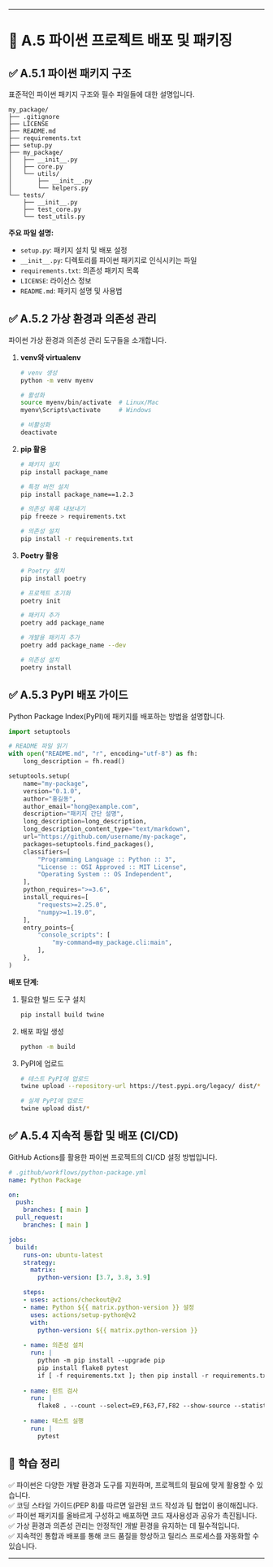 ---

# 📘 A.5 파이썬 프로젝트 배포 및 패키징

## ✅ A.5.1 파이썬 패키지 구조

표준적인 파이썬 패키지 구조와 필수 파일들에 대한 설명입니다.

```
my_package/
├── .gitignore
├── LICENSE
├── README.md
├── requirements.txt
├── setup.py
├── my_package/
│   ├── __init__.py
│   ├── core.py
│   └── utils/
│       ├── __init__.py
│       └── helpers.py
└── tests/
    ├── __init__.py
    ├── test_core.py
    └── test_utils.py
```

**주요 파일 설명:**
- `setup.py`: 패키지 설치 및 배포 설정
- `__init__.py`: 디렉토리를 파이썬 패키지로 인식시키는 파일
- `requirements.txt`: 의존성 패키지 목록
- `LICENSE`: 라이선스 정보
- `README.md`: 패키지 설명 및 사용법

## ✅ A.5.2 가상 환경과 의존성 관리

파이썬 가상 환경과 의존성 관리 도구들을 소개합니다.

1. **venv와 virtualenv**
   ```bash
   # venv 생성
   python -m venv myenv
   
   # 활성화
   source myenv/bin/activate  # Linux/Mac
   myenv\Scripts\activate     # Windows
   
   # 비활성화
   deactivate
   ```

2. **pip 활용**
   ```bash
   # 패키지 설치
   pip install package_name
   
   # 특정 버전 설치
   pip install package_name==1.2.3
   
   # 의존성 목록 내보내기
   pip freeze > requirements.txt
   
   # 의존성 설치
   pip install -r requirements.txt
   ```

3. **Poetry 활용**
   ```bash
   # Poetry 설치
   pip install poetry
   
   # 프로젝트 초기화
   poetry init
   
   # 패키지 추가
   poetry add package_name
   
   # 개발용 패키지 추가
   poetry add package_name --dev
   
   # 의존성 설치
   poetry install
   ```

## ✅ A.5.3 PyPI 배포 가이드

Python Package Index(PyPI)에 패키지를 배포하는 방법을 설명합니다.

```python
import setuptools

# README 파일 읽기
with open("README.md", "r", encoding="utf-8") as fh:
    long_description = fh.read()

setuptools.setup(
    name="my-package",
    version="0.1.0",
    author="홍길동",
    author_email="hong@example.com",
    description="패키지 간단 설명",
    long_description=long_description,
    long_description_content_type="text/markdown",
    url="https://github.com/username/my-package",
    packages=setuptools.find_packages(),
    classifiers=[
        "Programming Language :: Python :: 3",
        "License :: OSI Approved :: MIT License",
        "Operating System :: OS Independent",
    ],
    python_requires=">=3.6",
    install_requires=[
        "requests>=2.25.0",
        "numpy>=1.19.0",
    ],
    entry_points={
        "console_scripts": [
            "my-command=my_package.cli:main",
        ],
    },
)
```

**배포 단계:**
1. 필요한 빌드 도구 설치
   ```bash
   pip install build twine
   ```

2. 배포 파일 생성
   ```bash
   python -m build
   ```

3. PyPI에 업로드
   ```bash
   # 테스트 PyPI에 업로드
   twine upload --repository-url https://test.pypi.org/legacy/ dist/*
   
   # 실제 PyPI에 업로드
   twine upload dist/*
   ```

## ✅ A.5.4 지속적 통합 및 배포 (CI/CD)

GitHub Actions를 활용한 파이썬 프로젝트의 CI/CD 설정 방법입니다.

```yaml
# .github/workflows/python-package.yml
name: Python Package

on:
  push:
    branches: [ main ]
  pull_request:
    branches: [ main ]

jobs:
  build:
    runs-on: ubuntu-latest
    strategy:
      matrix:
        python-version: [3.7, 3.8, 3.9]

    steps:
    - uses: actions/checkout@v2
    - name: Python ${{ matrix.python-version }} 설정
      uses: actions/setup-python@v2
      with:
        python-version: ${{ matrix.python-version }}
    
    - name: 의존성 설치
      run: |
        python -m pip install --upgrade pip
        pip install flake8 pytest
        if [ -f requirements.txt ]; then pip install -r requirements.txt; fi
    
    - name: 린트 검사
      run: |
        flake8 . --count --select=E9,F63,F7,F82 --show-source --statistics
    
    - name: 테스트 실행
      run: |
        pytest
```

## 📌 학습 정리

✅ 파이썬은 다양한 개발 환경과 도구를 지원하며, 프로젝트의 필요에 맞게 활용할 수 있습니다.  
✅ 코딩 스타일 가이드(PEP 8)를 따르면 일관된 코드 작성과 팀 협업이 용이해집니다.  
✅ 파이썬 패키지를 올바르게 구성하고 배포하면 코드 재사용성과 공유가 촉진됩니다.  
✅ 가상 환경과 의존성 관리는 안정적인 개발 환경을 유지하는 데 필수적입니다.  
✅ 지속적인 통합과 배포를 통해 코드 품질을 향상하고 릴리스 프로세스를 자동화할 수 있습니다.

--- 